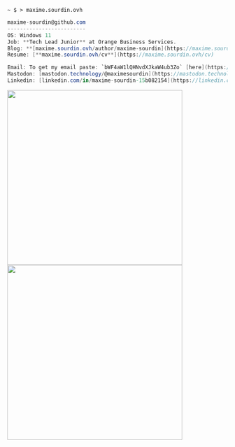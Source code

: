 ```console
~ $ > maxime.sourdin.ovh
```

```csharp
maxime-sourdin@github.com
-------------------------
OS: Windows 11
Job: **Tech Lead Junior** at Orange Business Services.
Blog: **[maxime.sourdin.ovh/author/maxime-sourdin](https://maxime.sourdin.ovh/author/maxime-sourdin)**.
Resume: [**maxime.sourdin.ovh/cv**](https://maxime.sourdin.ovh/cv)

Email: To get my email paste: `bWF4aW1lQHNvdXJkaW4ub3Zo` [here](https://www.base64decode.org/)
Mastodon: [mastodon.technology/@maximesourdin](https://mastodon.technology/@maximesourdin)
Linkedin: [linkedin.com/in/maxime-sourdin-15b082154](https://linkedin.com/in/maxime-sourdin-15b082154)

```

<img align="left" src="https://github-readme-stats.vercel.app/api/top-langs/?username=maxime-sourdin&langs_count=10&hide=shell,XSLT&theme=dark" width="400" />
<img align="left" src="https://github-readme-stats.vercel.app/api?username=maxime-sourdin&count_private=true&show_icons=true&theme=dark" width="400"/>
